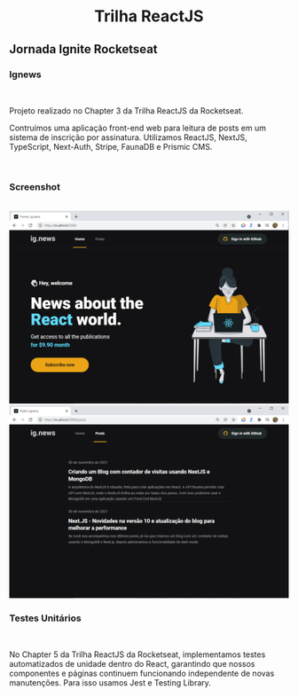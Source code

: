 <h1 align="center">Trilha ReactJS</h1>
<h2>Jornada Ignite Rocketseat</h2>

<div align="left">
    <h3>Ignews</h3>
    <br>
    <p>Projeto realizado no Chapter 3 da Trilha ReactJS da Rocketseat.</p>
    <p>Contruímos uma aplicação front-end web para leitura de posts em um sistema de inscrição por assinatura. 
    Utilizamos ReactJS, NextJS, TypeScript, Next-Auth, Stripe, FaunaDB e Prismic CMS.</p>
    <br>
</div>

<div>
    <h3>Screenshot</h3>
    <br>
    <img src="/public/images/ignews-landpage.png">
    <br>
    <img src="/public/images/ignews-posts.png">
</div>

<div>
    <h3>Testes Unitários</h3>
    <br>
    <p>No Chapter 5 da Trilha ReactJS da Rocketseat, implementamos testes automatizados de unidade dentro do React, garantindo que nossos componentes e páginas continuem funcionando independente de novas manutenções. Para isso usamos Jest e Testing Library.</p>
</div>
